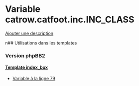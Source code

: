 # Variable catrow.catfoot.inc.INC_CLASS
[Ajouter une description](https://fa-tvars.appspot.com/catrow.catfoot.inc.INC_CLASS)

n## Utilisations dans les templates

### Version phpBB2

#### [Template index_box](subsilver/index_box.md)
* [Variable à la ligne 79](../subsilver/index_box.tpl#L79)